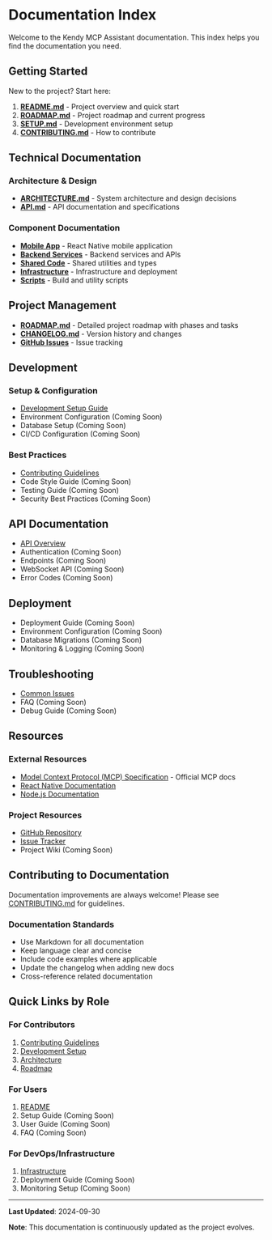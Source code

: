 # Documentation Index

Welcome to the Kendy MCP Assistant documentation. This index helps you find the documentation you need.

## Getting Started

New to the project? Start here:

1. **[README.md](../README.md)** - Project overview and quick start
2. **[ROADMAP.md](../ROADMAP.md)** - Project roadmap and current progress
3. **[SETUP.md](SETUP.md)** - Development environment setup
4. **[CONTRIBUTING.md](../CONTRIBUTING.md)** - How to contribute

## Technical Documentation

### Architecture & Design
- **[ARCHITECTURE.md](ARCHITECTURE.md)** - System architecture and design decisions
- **[API.md](API.md)** - API documentation and specifications

### Component Documentation
- **[Mobile App](../mobile/README.md)** - React Native mobile application
- **[Backend Services](../backend/README.md)** - Backend services and APIs
- **[Shared Code](../shared/README.md)** - Shared utilities and types
- **[Infrastructure](../infrastructure/README.md)** - Infrastructure and deployment
- **[Scripts](../scripts/README.md)** - Build and utility scripts

## Project Management

- **[ROADMAP.md](../ROADMAP.md)** - Detailed project roadmap with phases and tasks
- **[CHANGELOG.md](../CHANGELOG.md)** - Version history and changes
- **[GitHub Issues](https://github.com/phuhokhongtien/GitHub/issues)** - Issue tracking

## Development

### Setup & Configuration
- [Development Setup Guide](SETUP.md)
- Environment Configuration (Coming Soon)
- Database Setup (Coming Soon)
- CI/CD Configuration (Coming Soon)

### Best Practices
- [Contributing Guidelines](../CONTRIBUTING.md)
- Code Style Guide (Coming Soon)
- Testing Guide (Coming Soon)
- Security Best Practices (Coming Soon)

## API Documentation

- [API Overview](API.md)
- Authentication (Coming Soon)
- Endpoints (Coming Soon)
- WebSocket API (Coming Soon)
- Error Codes (Coming Soon)

## Deployment

- Deployment Guide (Coming Soon)
- Environment Configuration (Coming Soon)
- Database Migrations (Coming Soon)
- Monitoring & Logging (Coming Soon)

## Troubleshooting

- [Common Issues](SETUP.md#troubleshooting)
- FAQ (Coming Soon)
- Debug Guide (Coming Soon)

## Resources

### External Resources
- [Model Context Protocol (MCP) Specification](https://spec.modelcontextprotocol.io/) - Official MCP docs
- [React Native Documentation](https://reactnative.dev/docs/getting-started)
- [Node.js Documentation](https://nodejs.org/en/docs/)

### Project Resources
- [GitHub Repository](https://github.com/phuhokhongtien/GitHub)
- [Issue Tracker](https://github.com/phuhokhongtien/GitHub/issues)
- Project Wiki (Coming Soon)

## Contributing to Documentation

Documentation improvements are always welcome! Please see [CONTRIBUTING.md](../CONTRIBUTING.md) for guidelines.

### Documentation Standards
- Use Markdown for all documentation
- Keep language clear and concise
- Include code examples where applicable
- Update the changelog when adding new docs
- Cross-reference related documentation

## Quick Links by Role

### For Contributors
1. [Contributing Guidelines](../CONTRIBUTING.md)
2. [Development Setup](SETUP.md)
3. [Architecture](ARCHITECTURE.md)
4. [Roadmap](../ROADMAP.md)

### For Users
1. [README](../README.md)
2. Setup Guide (Coming Soon)
3. User Guide (Coming Soon)
4. FAQ (Coming Soon)

### For DevOps/Infrastructure
1. [Infrastructure](../infrastructure/README.md)
2. Deployment Guide (Coming Soon)
3. Monitoring Setup (Coming Soon)

---

**Last Updated**: 2024-09-30

**Note**: This documentation is continuously updated as the project evolves.
